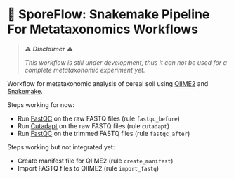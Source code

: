 # 🦠 SporeFlow: Snakemake Pipeline For Metataxonomics Workflows

> ⚠️ ***Disclaimer*** ⚠️
> 
> *This workflow is still under development, thus it can not be used for a complete metataxonomic experiment yet.*

Workflow for metataxonomic analysis of cereal soil using [QIIME2](https://qiime2.org/) and [Snakemake](https://snakemake.readthedocs.io/en/v7.32.2/).

Steps working for now:

- Run [FastQC](https://www.bioinformatics.babraham.ac.uk/projects/fastqc/) on the raw FASTQ files (rule `fastqc_before`)
- Run [Cutadapt](https://cutadapt.readthedocs.io/en/v4.6/) on the raw FASTQ files (rule `cutadapt`)
- Run [FastQC](https://www.bioinformatics.babraham.ac.uk/projects/fastqc/) on the trimmed FASTQ files (rule `fastqc_after`)

Steps working but not integrated yet:

- Create manifest file for QIIME2 (rule `create_manifest`)
- Import FASTQ files to QIIME2 (rule `import_fastq`)